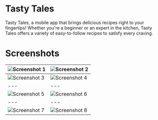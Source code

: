 # Tasty Tales

Tasty Tales, a mobile app that brings delicious recipes right to your fingertips! Whether you're a beginner or an expert in the kitchen, Tasty Tales offers a variety of easy-to-follow recipes to satisfy every craving.

# Screenshots

| ![Screenshot 1](https://images2.imgbox.com/2e/19/xdMwSLYQ_o.png) | ![Screenshot 2](https://images2.imgbox.com/35/e2/ABXcwB25_o.png) |
|---|---|
| ![Screenshot 3](https://images2.imgbox.com/af/33/3UDZYakj_o.png) | ![Screenshot 4](https://images2.imgbox.com/34/68/bvwBncjJ_o.png) |
|---|---|
| ![Screenshot 5](https://images2.imgbox.com/41/ce/yZl2jbxR_o.png) | ![Screenshot 6](https://images2.imgbox.com/02/3d/A2RjiMC5_o.png) |
|---|---|
| ![Screenshot 7](https://images2.imgbox.com/08/3a/1Xm9ffEx_o.png) | ![Screenshot 8](https://images2.imgbox.com/a6/84/5wFCh60a_o.png) |

